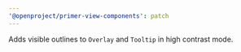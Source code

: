 ```yaml
---
'@openproject/primer-view-components': patch
---
```


Adds visible outlines to `Overlay` and `Tooltip` in high contrast mode.

